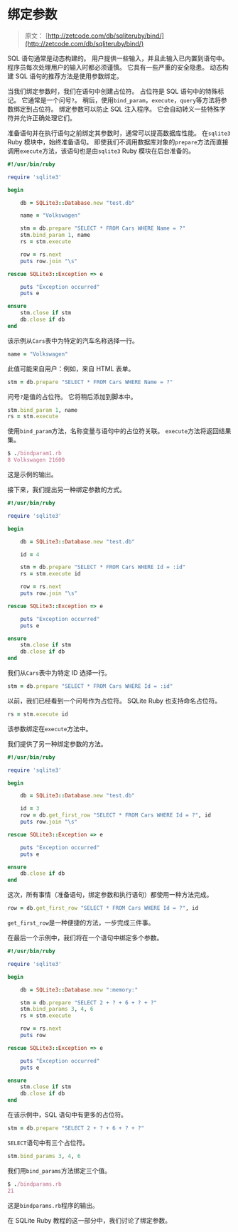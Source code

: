 # 绑定参数

> 原文： [http://zetcode.com/db/sqliteruby/bind/](http://zetcode.com/db/sqliteruby/bind/)

SQL 语句通常是动态构建的。 用户提供一些输入，并且此输入已内置到语句中。 程序员每次处理用户的输入时都必须谨慎。 它具有一些严重的安全隐患。 动态构建 SQL 语句的推荐方法是使用参数绑定。

当我们绑定参数时，我们在语句中创建占位符。 占位符是 SQL 语句中的特殊标记。 它通常是一个问号`?`。 稍后，使用`bind_param`，`execute`，`query`等方法将参数绑定到占位符。 绑定参数可以防止 SQL 注入程序。 它会自动转义一些特殊字符并允许正确处理它们。

准备语句并在执行语句之前绑定其参数时，通常可以提高数据库性能。 在`sqlite3` Ruby 模块中，始终准备语句。 即使我们不调用数据库对象的`prepare`方法而直接调用`execute`方法，该语句也是由`sqlite3` Ruby 模块在后台准备的。

```ruby
#!/usr/bin/ruby

require 'sqlite3'

begin

    db = SQLite3::Database.new "test.db"

    name = "Volkswagen"

    stm = db.prepare "SELECT * FROM Cars WHERE Name = ?"
    stm.bind_param 1, name
    rs = stm.execute

    row = rs.next    
    puts row.join "\s"

rescue SQLite3::Exception => e 

    puts "Exception occurred"
    puts e

ensure
    stm.close if stm
    db.close if db
end

```

该示例从`Cars`表中为特定的汽车名称选择一行。

```ruby
name = "Volkswagen"

```

此值可能来自用户：例如，来自 HTML 表单。

```ruby
stm = db.prepare "SELECT * FROM Cars WHERE Name = ?"

```

问号`?`是值的占位符。 它将稍后添加到脚本中。

```ruby
stm.bind_param 1, name
rs = stm.execute

```

使用`bind_param`方法，名称变量与语句中的占位符关联。 `execute`方法将返回结果集。

```ruby
$ ./bindparam1.rb 
8 Volkswagen 21600

```

这是示例的输出。

接下来，我们提出另一种绑定参数的方式。

```ruby
#!/usr/bin/ruby

require 'sqlite3'

begin

    db = SQLite3::Database.new "test.db"

    id = 4

    stm = db.prepare "SELECT * FROM Cars WHERE Id = :id"
    rs = stm.execute id

    row = rs.next    
    puts row.join "\s"

rescue SQLite3::Exception => e 

    puts "Exception occurred"
    puts e

ensure
    stm.close if stm
    db.close if db
end

```

我们从`Cars`表中为特定 ID 选择一行。

```ruby
stm = db.prepare "SELECT * FROM Cars WHERE Id = :id"

```

以前，我们已经看到一个问号作为占位符。 SQLite Ruby 也支持命名占位符。

```ruby
rs = stm.execute id

```

该参数绑定在`execute`方法中。

我们提供了另一种绑定参数的方法。

```ruby
#!/usr/bin/ruby

require 'sqlite3'

begin

    db = SQLite3::Database.new "test.db"

    id = 3
    row = db.get_first_row "SELECT * FROM Cars WHERE Id = ?", id       
    puts row.join "\s"

rescue SQLite3::Exception => e 

    puts "Exception occurred"
    puts e

ensure
    db.close if db
end

```

这次，所有事情（准备语句，绑定参数和执行语句）都使用一种方法完成。

```ruby
row = db.get_first_row "SELECT * FROM Cars WHERE Id = ?", id    

```

`get_first_row`是一种便捷的方法，一步完成三件事。

在最后一个示例中，我们将在一个语句中绑定多个参数。

```ruby
#!/usr/bin/ruby

require 'sqlite3'

begin

    db = SQLite3::Database.new ":memory:"

    stm = db.prepare "SELECT 2 + ? + 6 + ? + ?"
    stm.bind_params 3, 4, 6
    rs = stm.execute

    row = rs.next    
    puts row

rescue SQLite3::Exception => e 

    puts "Exception occurred"
    puts e

ensure
    stm.close if stm
    db.close if db
end

```

在该示例中，SQL 语句中有更多的占位符。

```ruby
stm = db.prepare "SELECT 2 + ? + 6 + ? + ?"

```

`SELECT`语句中有三个占位符。

```ruby
stm.bind_params 3, 4, 6

```

我们用`bind_params`方法绑定三个值。

```ruby
$ ./bindparams.rb
21

```

这是`bindparams.rb`程序的输出。

在 SQLite Ruby 教程的这一部分中，我们讨论了绑定参数。